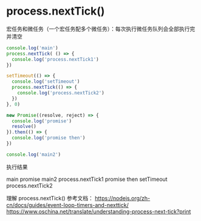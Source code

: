 # process.nextTick() 

宏任务和微任务（一个宏任务配多个微任务）：每次执行微任务队列会全部执行完并清空
```js
console.log('main')
process.nextTick( () => {
  console.log('process.nextTick1')
})

setTimeout(() => {
  console.log('setTimeout')
  process.nextTick(() => {
    console.log('process.nextTick2')
  })
}, 0)

new Promise((resolve, reject) => {
  console.log('promise')
  resolve()
}).then(() => {
  console.log('promise then')
})

console.log('main2')
```

执行结果

main
promise
main2
process.nextTick1
promise then
setTimeout
process.nextTick2


理解 process.nextTick() 参考文档：
 https://nodejs.org/zh-cn/docs/guides/event-loop-timers-and-nexttick/
  https://www.oschina.net/translate/understanding-process-next-tick?print